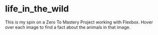 # life_in_the_wild

This is my spin on a Zero To Mastery Project working with Flexbox. Hover over each image to find a fact about the animals in that image.
